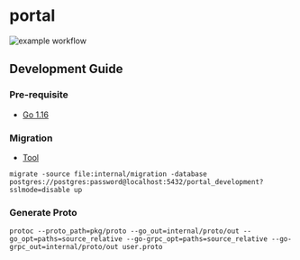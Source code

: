 # portal

![example workflow](https://github.com/pursuit/portal/actions/workflows/go.yml/badge.svg)

## Development Guide
### Pre-requisite
- [Go 1.16](https://golang.org/doc/install)

### Migration
- [Tool](https://github.com/golang-migrate/migrate)
```
migrate -source file:internal/migration -database postgres://postgres:password@localhost:5432/portal_development?sslmode=disable up
```

### Generate Proto
```
protoc --proto_path=pkg/proto --go_out=internal/proto/out --go_opt=paths=source_relative --go-grpc_opt=paths=source_relative --go-grpc_out=internal/proto/out user.proto
```